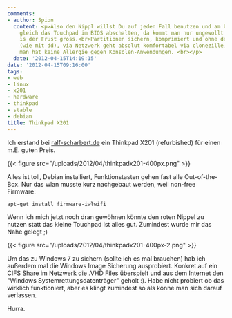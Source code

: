 ```yaml
---
comments:
- author: Spion
  content: <p>Also den Nippl willst Du auf jeden Fall benutzen und am besten auch
    gleich das Touchpad im BIOS abschalten, da kommt man nur ungewollt drauf und dann
    is der Frust gross.<br>Partitionen sichern, komprimiert und ohne den freien Platz
    (wie mit dd), via Netzwerk geht absolut komfortabel via clonezille, vorrausgesetzt
    man hat keine Allergie gegen Konsolen-Anwendungen. <br></p>
  date: '2012-04-15T14:19:15'
date: '2012-04-15T09:16:00'
tags:
- web
- linux
- x201
- hardware
- thinkpad
- stable
- debian
title: Thinkpad X201
---
```


Ich erstand bei [ralf-scharbert.de](http://ralf-scharbert.de) ein Thinkpad
X201 (refurbished) für einen m.E. guten Preis.

{{< figure src="/uploads/2012/04/thinkpadx201-400px.png" >}}

Alles ist toll, Debian installiert, Funktionstasten gehen fast alle
Out-of-the-Box. Nur das wlan musste kurz nachgebaut werden, weil non-free
Firmware:

    apt-get install firmware-iwlwifi

Wenn ich mich jetzt noch dran gewöhnen könnte den roten Nippel zu nutzen
statt das kleine Touchpad ist alles gut. Zumindest wurde mir das Nahe
gelegt ;)

{{< figure src="/uploads/2012/04/thinkpadx201-400px-2.png" >}}

Um das zu Windows 7 zu sichern (sollte ich es mal brauchen) hab ich
außerdem mal die Windows Image Sicherung ausprobiert. Konkret auf ein CIFS
Share im Netzwerk die .VHD Files überspielt und aus dem Internet den
"Windows Systemrettungsdatenträger" geholt :). Habe nicht probiert ob das
wirklich funktioniert, aber es klingt zumindest so als könne man sich
darauf verlassen.

Hurra.
